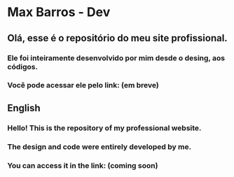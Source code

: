 # Max Barros - Dev
## Olá, esse é o repositório do meu site profissional.
### Ele foi inteiramente desenvolvido por mim desde o desing, aos códigos.

### Você pode acessar ele pelo link: (em breve)


## English
### Hello! This is the repository of my professional website.
### The design and code were entirely developed by me.

### You can access it in the link: (coming soon)

